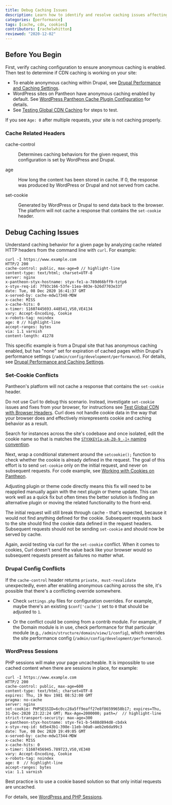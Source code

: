 ```yaml
---
title: Debug Caching Issues
description: Learn how to identify and resolve caching issues affecting your Pantheon sites.
categories: [performance]
tags: [cache, cdn, cookies]
contributors: [rachelwhitton]
reviewed: "2020-12-02"
---
```


## Before You Begin

First, verify caching configuration to ensure anonymous caching is enabled. Then test to determine if CDN caching is working on your site:

- To enable anonymous caching within Drupal, see [Drupal Performance and Caching Settings](/drupal-cache).
- WordPress sites on Pantheon have anonymous caching enabled by default. See [WordPress Pantheon Cache Plugin Configuration](/wordpress-cache-plugin) for details.
- See [Testing Global CDN Caching](/test-global-cdn-caching) for steps to test.

If you see `Age: 0` after multiple requests, your site is not caching properly.

### Cache Related Headers

<dl>

<dt ignored>cache-control</dt>

<dd>

Determines caching behaviors for the given request, this configuration is set by WordPress and Drupal.

</dd>

<dt ignored>age</dt>

<dd>

How long the content has been stored in cache. If 0, the response was produced by WordPress or Drupal and not served from cache.

</dd>

<dt ignored>set-cookie</dt>

<dd>

Generated by WordPress or Drupal to send data back to the browser. The platform will not cache a response that contains the `set-cookie` header.

</dd>

</dl>

## Debug Caching Issues
Understand caching behavior for a given page by analyzing cache related HTTP headers from the command line with `curl`. For example:

```bash{outputLines: 2-18}
curl -I https://www.example.com
HTTP/2 200
cache-control: public, max-age=0 // highlight-line
content-type: text/html; charset=UTF-8
server: nginx
x-pantheon-styx-hostname: styx-fe1-a-789d66bff9-tztp6
x-styx-req-id: 7f93c166-53fe-11ea-803e-b26d7703e33f
date: Tue, 08 Dec 2020 16:41:37 GMT
x-served-by: cache-mdw17348-MDW
x-cache: MISS
x-cache-hits: 0
x-timer: S1607445693.448541,VS0,VE4134
vary: Accept-Encoding, Cookie
x-robots-tag: noindex
age: 0 // highlight-line
accept-ranges: bytes
via: 1.1 varnish
content-length: 41278
```

This specific example is from a Drupal site that has anonymous caching enabled, but has "none" set for expiration of cached pages within Drupal's performance settings (`/admin/config/development/performance`). For details, see [Drupal Performance and Caching Settings](/drupal-cache).

### Set-Cookie Conflicts
Pantheon's platform will not cache a response that contains the `set-cookie` header.

<Alert title="Note" type="info" >

Do not use Curl to debug this scenario. Instead, investigate `set-cookie` issues and fixes from your browser, for instructions see [Test Global CDN with Browser Headers](/test-global-cdn-caching#test-global-cdn-with-browser-headers). Curl does not handle cookie data in the way that your browser does and effectively misrepresents cookie and caching behavior as a result.

</Alert>

Search for instances across the site's codebase and once isolated, edit the cookie name so that is matches the [`STYXKEY[a-zA-Z0-9_-]+` naming convention](/caching-advanced-topics#using-styxkey).

Next, wrap a conditional statement around the `setcookie();` function to check whether the cookie is already defined in the request. The goal of this effort is to send `set-cookie` only on the initial request, and never on subsequent requests. For code example, see [Working with Cookies on Pantheon](/cookies#cache-varying-cookies).

<Alert title="Warning" type="danger" >

Adjusting plugin or theme code directly means this fix will need to be reapplied manually again with the next plugin or theme update. This can work well as a quick fix but often times the better solution is finding an alternative plugin or moving the related functionality to the front-end.

</Alert>

The initial request will still break through cache - that's expected, because it would not find anything defined for the cookie. Subsequent requests back to the site should find the cookie data defined in the request headers. Subsequent requests should not be sending `set-cookie` and should now be served by cache.

Again, avoid testing via curl for the `set-cookie` conflict. When it comes to cookies, Curl doesn't send the value back like your browser would so subsequent requests present as failures no matter what.

### Drupal Config Conflicts

If the `cache-control` header returns `private, must-revalidate` unexpectedly, even after enabling anonymous caching across the site, it's possible that there's a conflicting override somewhere.

- Check `settings.php` files for configuration overrides. For example, maybe there's an existing `$conf['cache']` set to `0` that should be adjusted to `1`.

- Or the conflict could be coming from a contrib module. For example, if the Domain module is in use, check performance for that particular module (e.g., `/admin/structure/domain/view/1/config`), which overrides the site performance config (`/admin/config/development/performance`).

### WordPress Sessions

PHP sessions will make your page uncacheable. It is impossible to use cached content when there are sessions in place, for example:

```bash{outputLines: 2-21}
curl -I https://www.example.com
HTTP/2 200
cache-control: public, max-age=600
content-type: text/html; charset=UTF-8
expires: Thu, 19 Nov 1981 08:52:00 GMT
pragma: no-cache
server: nginx
set-cookie: PHPSESSID=6c0cc28a5ff9eaff27e8f86599658b17; expires=Thu, 31-Dec-2020 23:22:24 GMT; Max-Age=2000000; path=/  // highlight-line
strict-transport-security: max-age=300
x-pantheon-styx-hostname: styx-fe1-b-5488d894d8-cbdxk
x-styx-req-id: 6d5e43b1-398e-11eb-b0a0-aeb2e6da99c3
date: Tue, 08 Dec 2020 19:49:05 GMT
x-served-by: cache-mdw17344-MDW
x-cache: MISS
x-cache-hits: 0
x-timer: S1607456945.789723,VS0,VE340
vary: Accept-Encoding, Cookie
x-robots-tag: noindex
age: 0  // highlight-line
accept-ranges: bytes
via: 1.1 varnish
```

Best practice is to use a cookie based solution so that only initial requests are uncached.

For details, see [WordPress and PHP Sessions](/wordpress-sessions#varnish-or-caching-is-not-working-when-a-plugin-or-theme-that-uses-_sessions-is-enabled).
